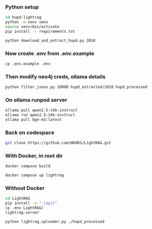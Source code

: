 
###  Python setup

```bash
cd hupd-lightrag
python -m venv venv
source venv/bin/activate
pip install -r requirements.txt

python download_and_extract_hupd.py 2018
```

### Now create .env from .env.example

```bash
cp .env.example .env
```

### Then modify neo4j creds, ollama details

```bash
python filter_jsons.py 10000 hupd_extracted/2018 hupd_processed
```

### On ollama runpod server

```bash
ollama pull qwen2.5:14b-instruct
ollama run qwen2.5:14b-instruct
ollama pull bge-m3:latest
```

### Back on codespace

```bash
git clone https://github.com/HKUDS/LightRAG.git
```

<!-- This will create a folder LightRAG. Now we build it using the docker compose yaml file outside, which already has this folder mentioned -->

### With Docker, in root dir

```bash
docker compose build
```

<!-- Terminal 1 -->
<!-- DozerDB -->
<!-- docker compose up neo4j -->

```bash
docker compose up lightrag
```

### Without Docker

```bash
cd LightRAG
pip install -e ".[api]"
cp .env LightRAG/
lightrag-server

python lightrag_uploader.py ./hupd_processed
```

